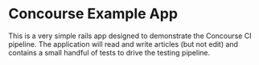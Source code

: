 # Concourse Example App

This is a very simple rails app designed to demonstrate the Concourse CI pipeline. The application will read and write articles (but not edit) and contains a small handful of tests to drive the testing pipeline.
